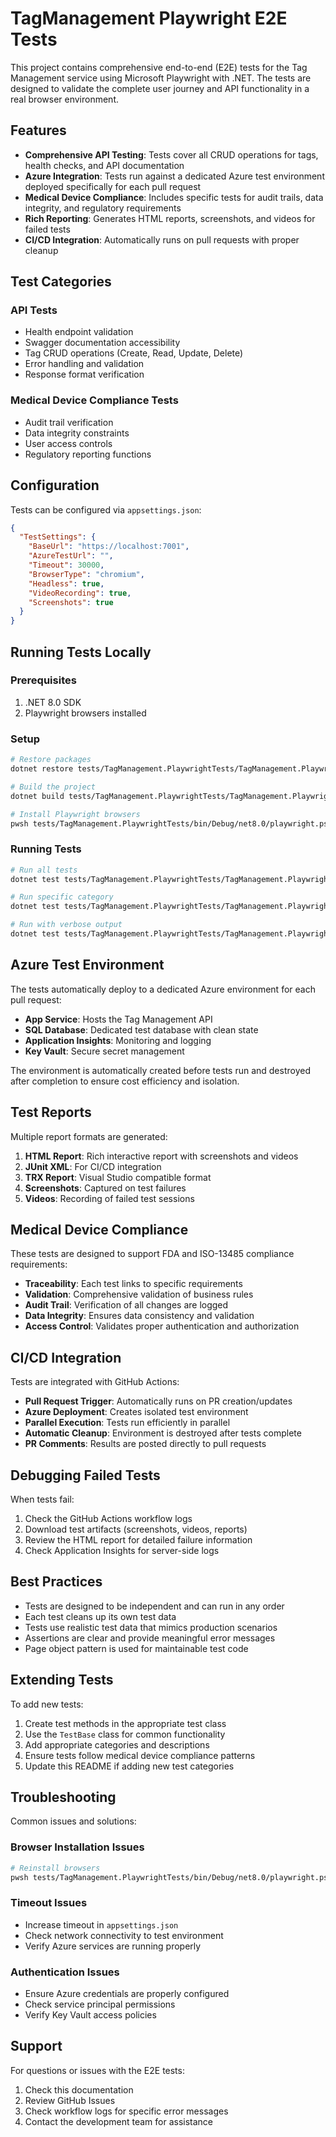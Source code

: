 # TagManagement Playwright E2E Tests

This project contains comprehensive end-to-end (E2E) tests for the Tag Management service using Microsoft Playwright with .NET. The tests are designed to validate the complete user journey and API functionality in a real browser environment.

## Features

- **Comprehensive API Testing**: Tests cover all CRUD operations for tags, health checks, and API documentation
- **Azure Integration**: Tests run against a dedicated Azure test environment deployed specifically for each pull request
- **Medical Device Compliance**: Includes specific tests for audit trails, data integrity, and regulatory requirements
- **Rich Reporting**: Generates HTML reports, screenshots, and videos for failed tests
- **CI/CD Integration**: Automatically runs on pull requests with proper cleanup

## Test Categories

### API Tests
- Health endpoint validation
- Swagger documentation accessibility
- Tag CRUD operations (Create, Read, Update, Delete)
- Error handling and validation
- Response format verification

### Medical Device Compliance Tests
- Audit trail verification
- Data integrity constraints
- User access controls
- Regulatory reporting functions

## Configuration

Tests can be configured via `appsettings.json`:

```json
{
  "TestSettings": {
    "BaseUrl": "https://localhost:7001",
    "AzureTestUrl": "",
    "Timeout": 30000,
    "BrowserType": "chromium",
    "Headless": true,
    "VideoRecording": true,
    "Screenshots": true
  }
}
```

## Running Tests Locally

### Prerequisites

1. .NET 8.0 SDK
2. Playwright browsers installed

### Setup

```bash
# Restore packages
dotnet restore tests/TagManagement.PlaywrightTests/TagManagement.PlaywrightTests.csproj

# Build the project
dotnet build tests/TagManagement.PlaywrightTests/TagManagement.PlaywrightTests.csproj

# Install Playwright browsers
pwsh tests/TagManagement.PlaywrightTests/bin/Debug/net8.0/playwright.ps1 install
```

### Running Tests

```bash
# Run all tests
dotnet test tests/TagManagement.PlaywrightTests/TagManagement.PlaywrightTests.csproj

# Run specific category
dotnet test tests/TagManagement.PlaywrightTests/TagManagement.PlaywrightTests.csproj --filter "Category=API"

# Run with verbose output
dotnet test tests/TagManagement.PlaywrightTests/TagManagement.PlaywrightTests.csproj --verbosity detailed
```

## Azure Test Environment

The tests automatically deploy to a dedicated Azure environment for each pull request:

- **App Service**: Hosts the Tag Management API
- **SQL Database**: Dedicated test database with clean state
- **Application Insights**: Monitoring and logging
- **Key Vault**: Secure secret management

The environment is automatically created before tests run and destroyed after completion to ensure cost efficiency and isolation.

## Test Reports

Multiple report formats are generated:

1. **HTML Report**: Rich interactive report with screenshots and videos
2. **JUnit XML**: For CI/CD integration
3. **TRX Report**: Visual Studio compatible format
4. **Screenshots**: Captured on test failures
5. **Videos**: Recording of failed test sessions

## Medical Device Compliance

These tests are designed to support FDA and ISO-13485 compliance requirements:

- **Traceability**: Each test links to specific requirements
- **Validation**: Comprehensive validation of business rules
- **Audit Trail**: Verification of all changes are logged
- **Data Integrity**: Ensures data consistency and validation
- **Access Control**: Validates proper authentication and authorization

## CI/CD Integration

Tests are integrated with GitHub Actions:

- **Pull Request Trigger**: Automatically runs on PR creation/updates
- **Azure Deployment**: Creates isolated test environment
- **Parallel Execution**: Tests run efficiently in parallel
- **Automatic Cleanup**: Environment is destroyed after tests complete
- **PR Comments**: Results are posted directly to pull requests

## Debugging Failed Tests

When tests fail:

1. Check the GitHub Actions workflow logs
2. Download test artifacts (screenshots, videos, reports)
3. Review the HTML report for detailed failure information
4. Check Application Insights for server-side logs

## Best Practices

- Tests are designed to be independent and can run in any order
- Each test cleans up its own test data
- Tests use realistic test data that mimics production scenarios
- Assertions are clear and provide meaningful error messages
- Page object pattern is used for maintainable test code

## Extending Tests

To add new tests:

1. Create test methods in the appropriate test class
2. Use the `TestBase` class for common functionality
3. Add appropriate categories and descriptions
4. Ensure tests follow medical device compliance patterns
5. Update this README if adding new test categories

## Troubleshooting

Common issues and solutions:

### Browser Installation Issues
```bash
# Reinstall browsers
pwsh tests/TagManagement.PlaywrightTests/bin/Debug/net8.0/playwright.ps1 install --force
```

### Timeout Issues
- Increase timeout in `appsettings.json`
- Check network connectivity to test environment
- Verify Azure services are running properly

### Authentication Issues
- Ensure Azure credentials are properly configured
- Check service principal permissions
- Verify Key Vault access policies

## Support

For questions or issues with the E2E tests:

1. Check this documentation
2. Review GitHub Issues
3. Check workflow logs for specific error messages
4. Contact the development team for assistance

